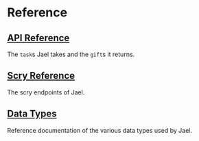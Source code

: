 # Reference

## [API Reference](system/kernel/jael/reference/tasks)

The `task`s Jael takes and the `gift`s it returns.

## [Scry Reference](system/kernel/jael/reference/scry)

The scry endpoints of Jael.

## [Data Types](system/kernel/jael/reference/data-types)

Reference documentation of the various data types used by Jael.

